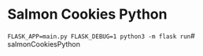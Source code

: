 # Salmon Cookies Python

`FLASK_APP=main.py FLASK_DEBUG=1 python3 -m flask run`# salmonCookiesPython
